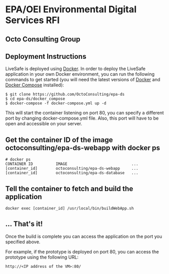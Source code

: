 # EPA/OEI Environmental Digital Services RFI #
## Octo Consulting Group ##
## Deployment Instructions ##

LiveSafe is deployed using [Docker](http://docker.com). In order to deploy the LiveSafe application in your own Docker environment, you can run the following commands to get started (you will need the latest versions of [Docker](https://docs.docker.com/engine/installation/) and [Docker Compose](https://docs.docker.com/compose/) installed):

	$ git clone https://github.com/OctoConsulting/epa-ds
	$ cd epa-ds/docker_compose
	$ docker-compose -f docker-compose.yml up -d
	
This will start the container listening on port 80, you can specify a different port by changing docker-compose.yml file. Also, this port will have to be open and accessible on your server.

## Get the container ID of the image octoconsulting/epa-ds-webapp with docker ps ##
	# docker ps
	CONTAINER ID          IMAGE                      	   ...
	[container_id]        octoconsulting/epa-ds-webapp     ...
	[container_id]        octoconsulting/epa-ds-database   ...

## Tell the container to fetch and build the application ##
	docker exec [container_id] /usr/local/bin/buildWebApp.sh

## ... That's it! ##
Once the build is complete you can access the application on the port you specified above.

For example, if the prototype is deployed on port 80, you can access the prototype using the following URL:

	http://<IP address of the VM>:80/

